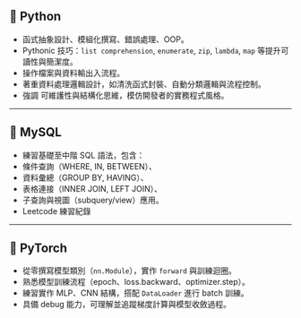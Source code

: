 ## 📁 Python  
- 函式抽象設計、模組化撰寫、錯誤處理、OOP。
- Pythonic 技巧：`list comprehension`, `enumerate`, `zip`, `lambda`, `map` 等提升可讀性與簡潔度。
- 操作檔案與資料輸出入流程。
- 著重資料處理邏輯設計，如清洗函式封裝、自動分類邏輯與流程控制。
- 強調 可維護性與結構化思維，模仿開發者的實務程式風格。

---
## 📁 MySQL  
- 練習基礎至中階 SQL 語法，包含：
- 條件查詢（WHERE, IN, BETWEEN）、
- 資料彙總（GROUP BY, HAVING）、
- 表格連接（INNER JOIN, LEFT JOIN）、
- 子查詢與視圖（subquery/view）應用。
- Leetcode 練習紀錄

---

## 📁 PyTorch  
- 從零撰寫模型類別（`nn.Module`），實作 `forward` 與訓練迴圈。
- 熟悉模型訓練流程（epoch、loss.backward、optimizer.step）。
- 練習實作 MLP、CNN 結構，搭配 `DataLoader` 進行 batch 訓練。
- 具備 debug 能力，可理解並追蹤梯度計算與模型收斂過程。



